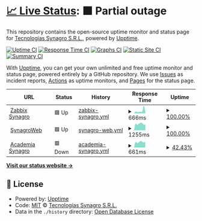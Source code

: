 # [📈 Live Status](https://TecnologiasSynagro.github.io/upptime): <!--live status--> **🟧 Partial outage**

This repository contains the open-source uptime monitor and status page for [Tecnologías Synagro S.R.L.](https://TecnologiasSynagro.github.io/upptime), powered by [Upptime](https://github.com/upptime/upptime).

[![Uptime CI](https://github.com/TecnologiasSynagro/upptime/workflows/Uptime%20CI/badge.svg)](https://github.com/TecnologiasSynagro/upptime/actions?query=workflow%3A%22Uptime+CI%22)
[![Response Time CI](https://github.com/TecnologiasSynagro/upptime/workflows/Response%20Time%20CI/badge.svg)](https://github.com/TecnologiasSynagro/upptime/actions?query=workflow%3A%22Response+Time+CI%22)
[![Graphs CI](https://github.com/TecnologiasSynagro/upptime/workflows/Graphs%20CI/badge.svg)](https://github.com/TecnologiasSynagro/upptime/actions?query=workflow%3A%22Graphs+CI%22)
[![Static Site CI](https://github.com/TecnologiasSynagro/upptime/workflows/Static%20Site%20CI/badge.svg)](https://github.com/TecnologiasSynagro/upptime/actions?query=workflow%3A%22Static+Site+CI%22)
[![Summary CI](https://github.com/TecnologiasSynagro/upptime/workflows/Summary%20CI/badge.svg)](https://github.com/TecnologiasSynagro/upptime/actions?query=workflow%3A%22Summary+CI%22)

With [Upptime](https://upptime.js.org), you can get your own unlimited and free uptime monitor and status page, powered entirely by a GitHub repository. We use [Issues](https://github.com/TecnologiasSynagro/upptime/issues) as incident reports, [Actions](https://github.com/TecnologiasSynagro/upptime/actions) as uptime monitors, and [Pages](https://TecnologiasSynagro.github.io/upptime) for the status page.

<!--start: status pages-->
<!-- This summary is generated by Upptime (https://github.com/upptime/upptime) -->
<!-- Do not edit this manually, your changes will be overwritten -->
<!-- prettier-ignore -->
| URL | Status | History | Response Time | Uptime |
| --- | ------ | ------- | ------------- | ------ |
| <img alt="" src="https://assets.zabbix.com/img/favicon.ico" height="13"> [Zabbix Synagro](https://zabbix.synagro.com.ar) | 🟩 Up | [zabbix-synagro.yml](https://github.com/TecnologiasSynagro/upptime/commits/HEAD/history/zabbix-synagro.yml) | <details><summary><img alt="Response time graph" src="./graphs/zabbix-synagro/response-time-week.png" height="20"> 666ms</summary><br><a href="https://TecnologiasSynagro.github.io/upptime/history/zabbix-synagro"><img alt="Response time 666" src="https://img.shields.io/endpoint?url=https%3A%2F%2Fraw.githubusercontent.com%2FTecnologiasSynagro%2Fupptime%2FHEAD%2Fapi%2Fzabbix-synagro%2Fresponse-time.json"></a><br><a href="https://TecnologiasSynagro.github.io/upptime/history/zabbix-synagro"><img alt="24-hour response time 666" src="https://img.shields.io/endpoint?url=https%3A%2F%2Fraw.githubusercontent.com%2FTecnologiasSynagro%2Fupptime%2FHEAD%2Fapi%2Fzabbix-synagro%2Fresponse-time-day.json"></a><br><a href="https://TecnologiasSynagro.github.io/upptime/history/zabbix-synagro"><img alt="7-day response time 666" src="https://img.shields.io/endpoint?url=https%3A%2F%2Fraw.githubusercontent.com%2FTecnologiasSynagro%2Fupptime%2FHEAD%2Fapi%2Fzabbix-synagro%2Fresponse-time-week.json"></a><br><a href="https://TecnologiasSynagro.github.io/upptime/history/zabbix-synagro"><img alt="30-day response time 666" src="https://img.shields.io/endpoint?url=https%3A%2F%2Fraw.githubusercontent.com%2FTecnologiasSynagro%2Fupptime%2FHEAD%2Fapi%2Fzabbix-synagro%2Fresponse-time-month.json"></a><br><a href="https://TecnologiasSynagro.github.io/upptime/history/zabbix-synagro"><img alt="1-year response time 666" src="https://img.shields.io/endpoint?url=https%3A%2F%2Fraw.githubusercontent.com%2FTecnologiasSynagro%2Fupptime%2FHEAD%2Fapi%2Fzabbix-synagro%2Fresponse-time-year.json"></a></details> | <details><summary><a href="https://TecnologiasSynagro.github.io/upptime/history/zabbix-synagro">100.00%</a></summary><a href="https://TecnologiasSynagro.github.io/upptime/history/zabbix-synagro"><img alt="All-time uptime 100.00%" src="https://img.shields.io/endpoint?url=https%3A%2F%2Fraw.githubusercontent.com%2FTecnologiasSynagro%2Fupptime%2FHEAD%2Fapi%2Fzabbix-synagro%2Fuptime.json"></a><br><a href="https://TecnologiasSynagro.github.io/upptime/history/zabbix-synagro"><img alt="24-hour uptime 100.00%" src="https://img.shields.io/endpoint?url=https%3A%2F%2Fraw.githubusercontent.com%2FTecnologiasSynagro%2Fupptime%2FHEAD%2Fapi%2Fzabbix-synagro%2Fuptime-day.json"></a><br><a href="https://TecnologiasSynagro.github.io/upptime/history/zabbix-synagro"><img alt="7-day uptime 100.00%" src="https://img.shields.io/endpoint?url=https%3A%2F%2Fraw.githubusercontent.com%2FTecnologiasSynagro%2Fupptime%2FHEAD%2Fapi%2Fzabbix-synagro%2Fuptime-week.json"></a><br><a href="https://TecnologiasSynagro.github.io/upptime/history/zabbix-synagro"><img alt="30-day uptime 100.00%" src="https://img.shields.io/endpoint?url=https%3A%2F%2Fraw.githubusercontent.com%2FTecnologiasSynagro%2Fupptime%2FHEAD%2Fapi%2Fzabbix-synagro%2Fuptime-month.json"></a><br><a href="https://TecnologiasSynagro.github.io/upptime/history/zabbix-synagro"><img alt="1-year uptime 100.00%" src="https://img.shields.io/endpoint?url=https%3A%2F%2Fraw.githubusercontent.com%2FTecnologiasSynagro%2Fupptime%2FHEAD%2Fapi%2Fzabbix-synagro%2Fuptime-year.json"></a></details>
| <img alt="" src="https://synagro.com.ar/favicon.ico" height="13"> [SynagroWeb](https://synagroweb.com) | 🟩 Up | [synagro-web.yml](https://github.com/TecnologiasSynagro/upptime/commits/HEAD/history/synagro-web.yml) | <details><summary><img alt="Response time graph" src="./graphs/synagro-web/response-time-week.png" height="20"> 1255ms</summary><br><a href="https://TecnologiasSynagro.github.io/upptime/history/synagro-web"><img alt="Response time 1255" src="https://img.shields.io/endpoint?url=https%3A%2F%2Fraw.githubusercontent.com%2FTecnologiasSynagro%2Fupptime%2FHEAD%2Fapi%2Fsynagro-web%2Fresponse-time.json"></a><br><a href="https://TecnologiasSynagro.github.io/upptime/history/synagro-web"><img alt="24-hour response time 1255" src="https://img.shields.io/endpoint?url=https%3A%2F%2Fraw.githubusercontent.com%2FTecnologiasSynagro%2Fupptime%2FHEAD%2Fapi%2Fsynagro-web%2Fresponse-time-day.json"></a><br><a href="https://TecnologiasSynagro.github.io/upptime/history/synagro-web"><img alt="7-day response time 1255" src="https://img.shields.io/endpoint?url=https%3A%2F%2Fraw.githubusercontent.com%2FTecnologiasSynagro%2Fupptime%2FHEAD%2Fapi%2Fsynagro-web%2Fresponse-time-week.json"></a><br><a href="https://TecnologiasSynagro.github.io/upptime/history/synagro-web"><img alt="30-day response time 1255" src="https://img.shields.io/endpoint?url=https%3A%2F%2Fraw.githubusercontent.com%2FTecnologiasSynagro%2Fupptime%2FHEAD%2Fapi%2Fsynagro-web%2Fresponse-time-month.json"></a><br><a href="https://TecnologiasSynagro.github.io/upptime/history/synagro-web"><img alt="1-year response time 1255" src="https://img.shields.io/endpoint?url=https%3A%2F%2Fraw.githubusercontent.com%2FTecnologiasSynagro%2Fupptime%2FHEAD%2Fapi%2Fsynagro-web%2Fresponse-time-year.json"></a></details> | <details><summary><a href="https://TecnologiasSynagro.github.io/upptime/history/synagro-web">100.00%</a></summary><a href="https://TecnologiasSynagro.github.io/upptime/history/synagro-web"><img alt="All-time uptime 100.00%" src="https://img.shields.io/endpoint?url=https%3A%2F%2Fraw.githubusercontent.com%2FTecnologiasSynagro%2Fupptime%2FHEAD%2Fapi%2Fsynagro-web%2Fuptime.json"></a><br><a href="https://TecnologiasSynagro.github.io/upptime/history/synagro-web"><img alt="24-hour uptime 100.00%" src="https://img.shields.io/endpoint?url=https%3A%2F%2Fraw.githubusercontent.com%2FTecnologiasSynagro%2Fupptime%2FHEAD%2Fapi%2Fsynagro-web%2Fuptime-day.json"></a><br><a href="https://TecnologiasSynagro.github.io/upptime/history/synagro-web"><img alt="7-day uptime 100.00%" src="https://img.shields.io/endpoint?url=https%3A%2F%2Fraw.githubusercontent.com%2FTecnologiasSynagro%2Fupptime%2FHEAD%2Fapi%2Fsynagro-web%2Fuptime-week.json"></a><br><a href="https://TecnologiasSynagro.github.io/upptime/history/synagro-web"><img alt="30-day uptime 100.00%" src="https://img.shields.io/endpoint?url=https%3A%2F%2Fraw.githubusercontent.com%2FTecnologiasSynagro%2Fupptime%2FHEAD%2Fapi%2Fsynagro-web%2Fuptime-month.json"></a><br><a href="https://TecnologiasSynagro.github.io/upptime/history/synagro-web"><img alt="1-year uptime 100.00%" src="https://img.shields.io/endpoint?url=https%3A%2F%2Fraw.githubusercontent.com%2FTecnologiasSynagro%2Fupptime%2FHEAD%2Fapi%2Fsynagro-web%2Fuptime-year.json"></a></details>
| <img alt="" src="https://synagro.com.ar/favicon.ico" height="13"> [Academia Synagro](https://academia.synagro.com.ar) | 🟥 Down | [academia-synagro.yml](https://github.com/TecnologiasSynagro/upptime/commits/HEAD/history/academia-synagro.yml) | <details><summary><img alt="Response time graph" src="./graphs/academia-synagro/response-time-week.png" height="20"> 661ms</summary><br><a href="https://TecnologiasSynagro.github.io/upptime/history/academia-synagro"><img alt="Response time 661" src="https://img.shields.io/endpoint?url=https%3A%2F%2Fraw.githubusercontent.com%2FTecnologiasSynagro%2Fupptime%2FHEAD%2Fapi%2Facademia-synagro%2Fresponse-time.json"></a><br><a href="https://TecnologiasSynagro.github.io/upptime/history/academia-synagro"><img alt="24-hour response time 661" src="https://img.shields.io/endpoint?url=https%3A%2F%2Fraw.githubusercontent.com%2FTecnologiasSynagro%2Fupptime%2FHEAD%2Fapi%2Facademia-synagro%2Fresponse-time-day.json"></a><br><a href="https://TecnologiasSynagro.github.io/upptime/history/academia-synagro"><img alt="7-day response time 661" src="https://img.shields.io/endpoint?url=https%3A%2F%2Fraw.githubusercontent.com%2FTecnologiasSynagro%2Fupptime%2FHEAD%2Fapi%2Facademia-synagro%2Fresponse-time-week.json"></a><br><a href="https://TecnologiasSynagro.github.io/upptime/history/academia-synagro"><img alt="30-day response time 661" src="https://img.shields.io/endpoint?url=https%3A%2F%2Fraw.githubusercontent.com%2FTecnologiasSynagro%2Fupptime%2FHEAD%2Fapi%2Facademia-synagro%2Fresponse-time-month.json"></a><br><a href="https://TecnologiasSynagro.github.io/upptime/history/academia-synagro"><img alt="1-year response time 661" src="https://img.shields.io/endpoint?url=https%3A%2F%2Fraw.githubusercontent.com%2FTecnologiasSynagro%2Fupptime%2FHEAD%2Fapi%2Facademia-synagro%2Fresponse-time-year.json"></a></details> | <details><summary><a href="https://TecnologiasSynagro.github.io/upptime/history/academia-synagro">42.43%</a></summary><a href="https://TecnologiasSynagro.github.io/upptime/history/academia-synagro"><img alt="All-time uptime 42.43%" src="https://img.shields.io/endpoint?url=https%3A%2F%2Fraw.githubusercontent.com%2FTecnologiasSynagro%2Fupptime%2FHEAD%2Fapi%2Facademia-synagro%2Fuptime.json"></a><br><a href="https://TecnologiasSynagro.github.io/upptime/history/academia-synagro"><img alt="24-hour uptime 42.43%" src="https://img.shields.io/endpoint?url=https%3A%2F%2Fraw.githubusercontent.com%2FTecnologiasSynagro%2Fupptime%2FHEAD%2Fapi%2Facademia-synagro%2Fuptime-day.json"></a><br><a href="https://TecnologiasSynagro.github.io/upptime/history/academia-synagro"><img alt="7-day uptime 42.43%" src="https://img.shields.io/endpoint?url=https%3A%2F%2Fraw.githubusercontent.com%2FTecnologiasSynagro%2Fupptime%2FHEAD%2Fapi%2Facademia-synagro%2Fuptime-week.json"></a><br><a href="https://TecnologiasSynagro.github.io/upptime/history/academia-synagro"><img alt="30-day uptime 42.43%" src="https://img.shields.io/endpoint?url=https%3A%2F%2Fraw.githubusercontent.com%2FTecnologiasSynagro%2Fupptime%2FHEAD%2Fapi%2Facademia-synagro%2Fuptime-month.json"></a><br><a href="https://TecnologiasSynagro.github.io/upptime/history/academia-synagro"><img alt="1-year uptime 42.43%" src="https://img.shields.io/endpoint?url=https%3A%2F%2Fraw.githubusercontent.com%2FTecnologiasSynagro%2Fupptime%2FHEAD%2Fapi%2Facademia-synagro%2Fuptime-year.json"></a></details>

<!--end: status pages-->

[**Visit our status website →**](https://TecnologiasSynagro.github.io/upptime)

## 📄 License

- Powered by: [Upptime](https://github.com/upptime/upptime)
- Code: [MIT](./LICENSE) © [Tecnologías Synagro S.R.L.](https://TecnologiasSynagro.github.io/upptime)
- Data in the `./history` directory: [Open Database License](https://opendatacommons.org/licenses/odbl/1-0/)
